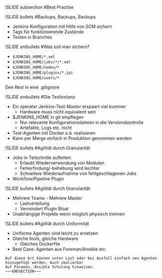 !SLIDE subsection
#Best Practise

!SLIDE bullets 
#Backups, Backups, Backups
* Jenkins Konfiguration mit Hilfe von SCM sichern
* Tags für funktionierende Zustände
* Testen in Branches

!SLIDE smbullets
#Was soll man sichern?

* `$JENKINS_HOME/*.xml`
* `$JENKINS_HOME/jobs/*/*.xml`
* `$JENKINS_HOME/nodes/*`
* `$JENKINS_HOME/plugins/*.jpi`
* `$JENKINS_HOME/users/*`

Den Rest in eine .gitignore

!SLIDE smbullets 
#Die Testinstanz
* Ein sperater Jenkins-Test-Master erspaart viel kummer
  - Hardware muss nicht equivalent sein
* $JENKINS\_HOME in git einpflegen
  - Nur relevante Konfigurationsdateien in die Versionskontrolle
  - Artefakte, Logs etc. nicht
* Test-Agenten mit Docker o.ä. realisieren
* Kann per Merge einfach in Produktion genommen werden

!SLIDE bullets 
#Agilität durch Granularität
* Jobs in Teilschritte aufteilen:
  - Erlaubt Wiederverwendung von Modulen
  - Fehlerfindung/-behebung wird leichter
  - Schnellere Wiederaufnahme von fehlgeschlagenen Jobs
* Workflow/Pipeline Plugin

!SLIDE bullets 
#Agilität durch Granularität
* Mehrere Teams - Mehrere Master
  - Lastverteilung
  - Vermindert Plugin Bloat
* Unabhängige Projekte wenn möglich physisch trennen

!SLIDE bullets 
#Agilität durch Uniformität
* Uniforme Agenten sind leicht zu ersetzen
* Gleiche tools, gleiche Hardware
  - Gleiches Dockerfile
* Best Case: Agenten aus Foreman/Ansible etc.

~~~SECTION:notes~~~
Auf diese Art können unter Last oder bei Ausfall einfach neu Agenten
hinzugefügt werden. Auch skalierbar
Auf Foreman, Ansible Schulung hinweisen.
~~~ENDSECTION~~~
